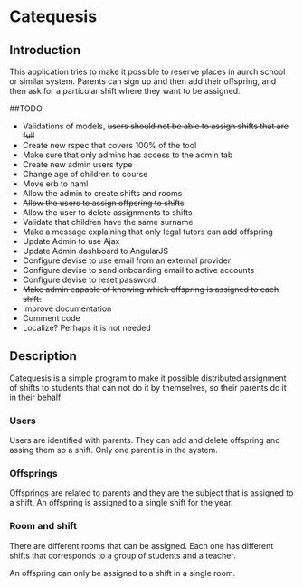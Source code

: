 # Catequesis
## Introduction
This application tries to make it possible to reserve places in aurch school or similar system. Parents can sign up and then add their offspring, and then ask for a particular shift where they want to be assigned.


##TODO
* Validations of models, ~~users should not be able to assign shifts that are full~~
* Create new rspec that covers 100% of the tool
* Make sure that only admins has access to the admin tab
* Create new admin users type
* Change age of children to course
* Move erb to haml
* Allow the admin to create shifts and rooms
* ~~Allow the users to assign offpsring to shifts~~
* Allow the user to delete assignments to shifts
* Validate that children have the same surname
* Make a message explaining that only legal tutors can add offspring
* Update Admin to use Ajax
* Update Admin dashboard to AngularJS
* Configure devise to use email from an external provider
* Configure devise to send onboarding email to active accounts
* Configure devise to reset password
* ~~Make admin capable of knowing which offspring is assigned to each shift.~~
* Improve documentation
* Comment code
* Localize? Perhaps it is not needed

## Description
Catequesis is a simple program to make it possible distributed assignment of shifts to students that can not do it by themselves, so their parents do it in their behalf

### Users
Users are identified with parents. They can add and delete offspring and assing them so a shift. Only one parent is in the system.

### Offsprings
Offsprings are related to parents and they are the subject that is assigned to a shift. An offspring is assigned to a single shift for the year.

### Room and shift
There are different rooms that can be assigned. Each one has different shifts that corresponds to a group of students and a teacher.

An offspring can only be assigned to a shift in a single room.



